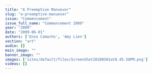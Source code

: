 ```yaml
---
title: "A Preemptive Manuever"
slug: "a-preemptive-manuever"
issue: "Commencement"
issue_full_name: "Commencement 2009"
year: "2009"
date: "2009-06-01"
authors: ['Enzo Camacho', 'Amy Lien']
section: "art"
audio: []
main_image: ""
banner_image: ""
images: ['sites/default/files/ScreenShot20180501at8.45.58PM.png']
videos: []
---
```

